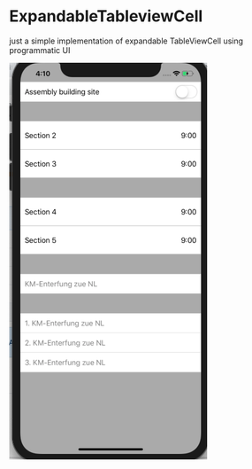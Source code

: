 # ExpandableTableviewCell
just a simple implementation of expandable TableViewCell using programmatic UI

![alt text](https://github.com/vlainvaldez/ExpandableTableviewCell/blob/master/image/ss.png)
